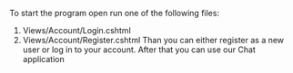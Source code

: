 To start the program open run one of the following files:
1. Views/Account/Login.cshtml 
2. Views/Account/Register.cshtml
Than you can either register as a new user or log in to your account.
After that you can use our Chat application
